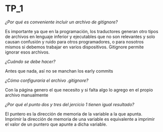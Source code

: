 # TP_1

*¿Por qué es conveniente incluir un archivo de gitignore?*

Es importante ya que en la programación, los traductores generan otro tipos de archivos en lenguaje inferior y ejecutables que no son relevantes y solo causan confusión y ruido para otros programadores, o para nosotros mismos si debemos trabajar en varios dispositivos. Gitignore permite ignorar esos archivos.

_¿Cuándo se debe hacer?_

Antes que nada, así no se manchan los early commits

*¿Cómo configuraría el archivo .gitignore?*

Con la página genero el que necesito y si falta algo lo agrego en el propio archivo manualmente

_¿Por qué el punto dos y tres del jercicio 1 tienen igual resultado?_

El puntero es la dirección de memoria de la variable a la que apunta. Imprimir la dirección de memoria de una variable es equivalente a imprimir el valor de un puntero que apunte a dicha variable.